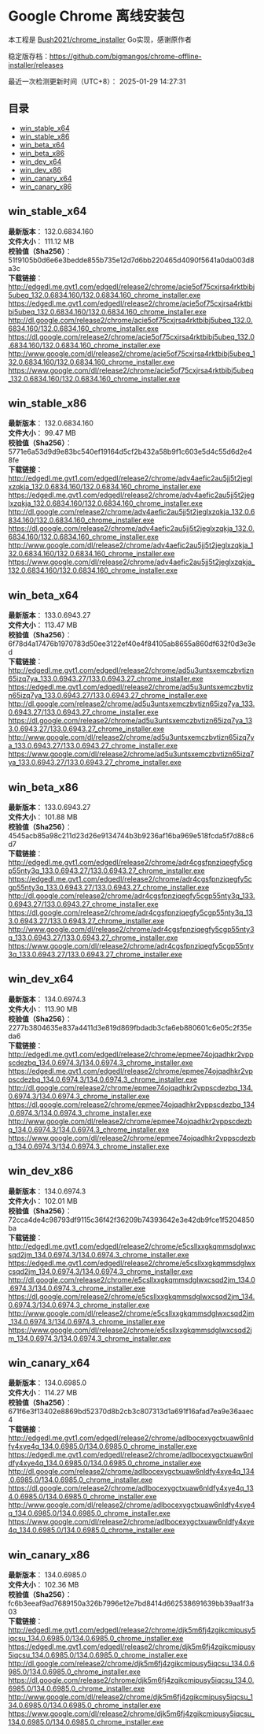 # Google Chrome 离线安装包
本工程是 [Bush2021/chrome_installer](https://github.com/Bush2021/chrome_installer) Go实现，感谢原作者

稳定版存档：<https://github.com/bigmangos/chrome-offline-installer/releases>

最近一次检测更新时间（UTC+8）：
2025-01-29 14:27:31

## 目录
* [win_stable_x64](https://github.com/bigmangos/chrome-offline-installer?tab=readme-ov-file#win_stable_x64)
* [win_stable_x86](https://github.com/bigmangos/chrome-offline-installer?tab=readme-ov-file#win_stable_x86)
* [win_beta_x64](https://github.com/bigmangos/chrome-offline-installer?tab=readme-ov-file#win_beta_x64)
* [win_beta_x86](https://github.com/bigmangos/chrome-offline-installer?tab=readme-ov-file#win_beta_x86)
* [win_dev_x64](https://github.com/bigmangos/chrome-offline-installer?tab=readme-ov-file#win_dev_x64)
* [win_dev_x86](https://github.com/bigmangos/chrome-offline-installer?tab=readme-ov-file#win_dev_x86)
* [win_canary_x64](https://github.com/bigmangos/chrome-offline-installer?tab=readme-ov-file#win_canary_x64)
* [win_canary_x86](https://github.com/bigmangos/chrome-offline-installer?tab=readme-ov-file#win_canary_x86)

## win_stable_x64
**最新版本**： 132.0.6834.160  
**文件大小**： 111.12 MB  
**校验值（Sha256）**： 51f9105b0d6e6e3bedde855b735e12d7d6bb220465d4090f5641a0da003d8a3c  
**下载链接**：
http://edgedl.me.gvt1.com/edgedl/release2/chrome/acie5of75cxjrsa4rktbibj5ubeq_132.0.6834.160/132.0.6834.160_chrome_installer.exe
https://edgedl.me.gvt1.com/edgedl/release2/chrome/acie5of75cxjrsa4rktbibj5ubeq_132.0.6834.160/132.0.6834.160_chrome_installer.exe
http://dl.google.com/release2/chrome/acie5of75cxjrsa4rktbibj5ubeq_132.0.6834.160/132.0.6834.160_chrome_installer.exe
https://dl.google.com/release2/chrome/acie5of75cxjrsa4rktbibj5ubeq_132.0.6834.160/132.0.6834.160_chrome_installer.exe
http://www.google.com/dl/release2/chrome/acie5of75cxjrsa4rktbibj5ubeq_132.0.6834.160/132.0.6834.160_chrome_installer.exe
https://www.google.com/dl/release2/chrome/acie5of75cxjrsa4rktbibj5ubeq_132.0.6834.160/132.0.6834.160_chrome_installer.exe
## win_stable_x86
**最新版本**： 132.0.6834.160  
**文件大小**： 99.47 MB  
**校验值（Sha256）**： 5771e6a53d9d9e83bc540ef19164d5cf2b432a58b9f1c603e5d4c55d6d2e48fe  
**下载链接**：
http://edgedl.me.gvt1.com/edgedl/release2/chrome/adv4aefic2au5jj5t2jeglxzqkja_132.0.6834.160/132.0.6834.160_chrome_installer.exe
https://edgedl.me.gvt1.com/edgedl/release2/chrome/adv4aefic2au5jj5t2jeglxzqkja_132.0.6834.160/132.0.6834.160_chrome_installer.exe
http://dl.google.com/release2/chrome/adv4aefic2au5jj5t2jeglxzqkja_132.0.6834.160/132.0.6834.160_chrome_installer.exe
https://dl.google.com/release2/chrome/adv4aefic2au5jj5t2jeglxzqkja_132.0.6834.160/132.0.6834.160_chrome_installer.exe
http://www.google.com/dl/release2/chrome/adv4aefic2au5jj5t2jeglxzqkja_132.0.6834.160/132.0.6834.160_chrome_installer.exe
https://www.google.com/dl/release2/chrome/adv4aefic2au5jj5t2jeglxzqkja_132.0.6834.160/132.0.6834.160_chrome_installer.exe
## win_beta_x64
**最新版本**： 133.0.6943.27  
**文件大小**： 113.47 MB  
**校验值（Sha256）**： 6f78d4a17476b1970783d50ee3122ef40e4f84105ab8655a860df632f0d3e3ed  
**下载链接**：
http://edgedl.me.gvt1.com/edgedl/release2/chrome/ad5u3untsxemczbvtizn65izq7ya_133.0.6943.27/133.0.6943.27_chrome_installer.exe
https://edgedl.me.gvt1.com/edgedl/release2/chrome/ad5u3untsxemczbvtizn65izq7ya_133.0.6943.27/133.0.6943.27_chrome_installer.exe
http://dl.google.com/release2/chrome/ad5u3untsxemczbvtizn65izq7ya_133.0.6943.27/133.0.6943.27_chrome_installer.exe
https://dl.google.com/release2/chrome/ad5u3untsxemczbvtizn65izq7ya_133.0.6943.27/133.0.6943.27_chrome_installer.exe
http://www.google.com/dl/release2/chrome/ad5u3untsxemczbvtizn65izq7ya_133.0.6943.27/133.0.6943.27_chrome_installer.exe
https://www.google.com/dl/release2/chrome/ad5u3untsxemczbvtizn65izq7ya_133.0.6943.27/133.0.6943.27_chrome_installer.exe
## win_beta_x86
**最新版本**： 133.0.6943.27  
**文件大小**： 101.88 MB  
**校验值（Sha256）**： 4545acb85a98c211d23d26e9134744b3b9236af16ba969e518fcda5f7d88c6d7  
**下载链接**：
http://edgedl.me.gvt1.com/edgedl/release2/chrome/adr4cgsfpnziqegfy5cgp55nty3q_133.0.6943.27/133.0.6943.27_chrome_installer.exe
https://edgedl.me.gvt1.com/edgedl/release2/chrome/adr4cgsfpnziqegfy5cgp55nty3q_133.0.6943.27/133.0.6943.27_chrome_installer.exe
http://dl.google.com/release2/chrome/adr4cgsfpnziqegfy5cgp55nty3q_133.0.6943.27/133.0.6943.27_chrome_installer.exe
https://dl.google.com/release2/chrome/adr4cgsfpnziqegfy5cgp55nty3q_133.0.6943.27/133.0.6943.27_chrome_installer.exe
http://www.google.com/dl/release2/chrome/adr4cgsfpnziqegfy5cgp55nty3q_133.0.6943.27/133.0.6943.27_chrome_installer.exe
https://www.google.com/dl/release2/chrome/adr4cgsfpnziqegfy5cgp55nty3q_133.0.6943.27/133.0.6943.27_chrome_installer.exe
## win_dev_x64
**最新版本**： 134.0.6974.3  
**文件大小**： 113.90 MB  
**校验值（Sha256）**： 2277b3804635e837a4411d3e819d869fbdadb3cfa6eb880601c6e05c2f35eda6  
**下载链接**：
http://edgedl.me.gvt1.com/edgedl/release2/chrome/epmee74ojqadhkr2vppscdezbq_134.0.6974.3/134.0.6974.3_chrome_installer.exe
https://edgedl.me.gvt1.com/edgedl/release2/chrome/epmee74ojqadhkr2vppscdezbq_134.0.6974.3/134.0.6974.3_chrome_installer.exe
http://dl.google.com/release2/chrome/epmee74ojqadhkr2vppscdezbq_134.0.6974.3/134.0.6974.3_chrome_installer.exe
https://dl.google.com/release2/chrome/epmee74ojqadhkr2vppscdezbq_134.0.6974.3/134.0.6974.3_chrome_installer.exe
http://www.google.com/dl/release2/chrome/epmee74ojqadhkr2vppscdezbq_134.0.6974.3/134.0.6974.3_chrome_installer.exe
https://www.google.com/dl/release2/chrome/epmee74ojqadhkr2vppscdezbq_134.0.6974.3/134.0.6974.3_chrome_installer.exe
## win_dev_x86
**最新版本**： 134.0.6974.3  
**文件大小**： 102.01 MB  
**校验值（Sha256）**： 72cca4de4c98793df9115c36f42f36209b74393642e3e42db9fce1f5204850ba  
**下载链接**：
http://edgedl.me.gvt1.com/edgedl/release2/chrome/e5csllxxgkqmmsdglwxcsqd2jm_134.0.6974.3/134.0.6974.3_chrome_installer.exe
https://edgedl.me.gvt1.com/edgedl/release2/chrome/e5csllxxgkqmmsdglwxcsqd2jm_134.0.6974.3/134.0.6974.3_chrome_installer.exe
http://dl.google.com/release2/chrome/e5csllxxgkqmmsdglwxcsqd2jm_134.0.6974.3/134.0.6974.3_chrome_installer.exe
https://dl.google.com/release2/chrome/e5csllxxgkqmmsdglwxcsqd2jm_134.0.6974.3/134.0.6974.3_chrome_installer.exe
http://www.google.com/dl/release2/chrome/e5csllxxgkqmmsdglwxcsqd2jm_134.0.6974.3/134.0.6974.3_chrome_installer.exe
https://www.google.com/dl/release2/chrome/e5csllxxgkqmmsdglwxcsqd2jm_134.0.6974.3/134.0.6974.3_chrome_installer.exe
## win_canary_x64
**最新版本**： 134.0.6985.0  
**文件大小**： 114.27 MB  
**校验值（Sha256）**： 671f6e3f13402e8869bd52370d8b2cb3c807313d1a691f16afad7ea9e36aaec4  
**下载链接**：
http://edgedl.me.gvt1.com/edgedl/release2/chrome/adlbocexygctxuaw6nldfy4xye4q_134.0.6985.0/134.0.6985.0_chrome_installer.exe
https://edgedl.me.gvt1.com/edgedl/release2/chrome/adlbocexygctxuaw6nldfy4xye4q_134.0.6985.0/134.0.6985.0_chrome_installer.exe
http://dl.google.com/release2/chrome/adlbocexygctxuaw6nldfy4xye4q_134.0.6985.0/134.0.6985.0_chrome_installer.exe
https://dl.google.com/release2/chrome/adlbocexygctxuaw6nldfy4xye4q_134.0.6985.0/134.0.6985.0_chrome_installer.exe
http://www.google.com/dl/release2/chrome/adlbocexygctxuaw6nldfy4xye4q_134.0.6985.0/134.0.6985.0_chrome_installer.exe
https://www.google.com/dl/release2/chrome/adlbocexygctxuaw6nldfy4xye4q_134.0.6985.0/134.0.6985.0_chrome_installer.exe
## win_canary_x86
**最新版本**： 134.0.6985.0  
**文件大小**： 102.36 MB  
**校验值（Sha256）**： fc6b3eeaf9ad7689150a326b7996e12e7bd8414d662538691639bb39aa1f3a03  
**下载链接**：
http://edgedl.me.gvt1.com/edgedl/release2/chrome/djk5m6fj4zgikcmipusy5iqcsu_134.0.6985.0/134.0.6985.0_chrome_installer.exe
https://edgedl.me.gvt1.com/edgedl/release2/chrome/djk5m6fj4zgikcmipusy5iqcsu_134.0.6985.0/134.0.6985.0_chrome_installer.exe
http://dl.google.com/release2/chrome/djk5m6fj4zgikcmipusy5iqcsu_134.0.6985.0/134.0.6985.0_chrome_installer.exe
https://dl.google.com/release2/chrome/djk5m6fj4zgikcmipusy5iqcsu_134.0.6985.0/134.0.6985.0_chrome_installer.exe
http://www.google.com/dl/release2/chrome/djk5m6fj4zgikcmipusy5iqcsu_134.0.6985.0/134.0.6985.0_chrome_installer.exe
https://www.google.com/dl/release2/chrome/djk5m6fj4zgikcmipusy5iqcsu_134.0.6985.0/134.0.6985.0_chrome_installer.exe
